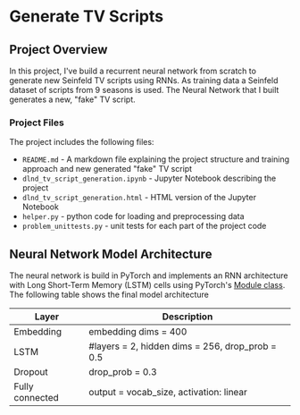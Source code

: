 # Generate TV Scripts 

## Project Overview
In this project, I've build a recurrent neural network from scratch to generate new Seinfeld TV scripts using RNNs. As training data a Seinfeld dataset of scripts from 9 seasons is used. The Neural Network that I built generates a new, "fake" TV script.

### Project Files
The project includes the following files:
* `README.md` - A markdown file explaining the project structure and training approach and new generated "fake" TV script
* `dlnd_tv_script_generation.ipynb` - Jupyter Notebook describing the project
* `dlnd_tv_script_generation.html` - HTML version of the Jupyter Notebook
* `helper.py` - python code for loading and preprocessing data
* `problem_unittests.py` - unit tests for each part of the project code

## Neural Network Model Architecture
The neural network is build in PyTorch and implements an RNN architecture with Long Short-Term Memory (LSTM) cells using PyTorch's [Module class](http://pytorch.org/docs/master/nn.html#torch.nn.Module). The following table shows the final model architecture


|Layer|Description|
|---|---|
|Embedding|embedding dims = 400|
|LSTM|#layers = 2, hidden dims = 256, drop_prob = 0.5|
|Dropout|drop_prob = 0.3|
|Fully connected|output = vocab_size, activation: linear|
